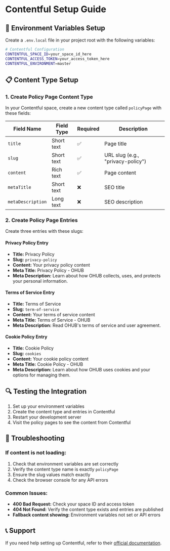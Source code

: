 # Contentful Setup Guide

## 🔧 Environment Variables Setup

Create a `.env.local` file in your project root with the following variables:

```bash
# Contentful Configuration
CONTENTFUL_SPACE_ID=your_space_id_here
CONTENTFUL_ACCESS_TOKEN=your_access_token_here
CONTENTFUL_ENVIRONMENT=master
```

## 📋 Content Type Setup

### 1. Create Policy Page Content Type

In your Contentful space, create a new content type called `policyPage` with these fields:

| Field Name | Field Type | Required | Description |
|------------|------------|----------|-------------|
| `title` | Short text | ✅ | Page title |
| `slug` | Short text | ✅ | URL slug (e.g., "privacy-policy") |
| `content` | Rich text | ✅ | Page content |
| `metaTitle` | Short text | ❌ | SEO title |
| `metaDescription` | Long text | ❌ | SEO description |

### 2. Create Policy Page Entries

Create three entries with these slugs:

#### Privacy Policy Entry
- **Title:** Privacy Policy
- **Slug:** `privacy-policy`
- **Content:** Your privacy policy content
- **Meta Title:** Privacy Policy - OHUB
- **Meta Description:** Learn about how OHUB collects, uses, and protects your personal information.

#### Terms of Service Entry
- **Title:** Terms of Service
- **Slug:** `term-of-service`
- **Content:** Your terms of service content
- **Meta Title:** Terms of Service - OHUB
- **Meta Description:** Read OHUB's terms of service and user agreement.

#### Cookie Policy Entry
- **Title:** Cookie Policy
- **Slug:** `cookies`
- **Content:** Your cookie policy content
- **Meta Title:** Cookie Policy - OHUB
- **Meta Description:** Learn about how OHUB uses cookies and your options for managing them.

## 🔍 Testing the Integration

1. Set up your environment variables
2. Create the content type and entries in Contentful
3. Restart your development server
4. Visit the policy pages to see the content from Contentful

## 🐛 Troubleshooting

### If content is not loading:
1. Check that environment variables are set correctly
2. Verify the content type name is exactly `policyPage`
3. Ensure the slug values match exactly
4. Check the browser console for any API errors

### Common Issues:
- **400 Bad Request:** Check your space ID and access token
- **404 Not Found:** Verify the content type exists and entries are published
- **Fallback content showing:** Environment variables not set or API errors

## 📞 Support

If you need help setting up Contentful, refer to their [official documentation](https://www.contentful.com/developers/docs/).
